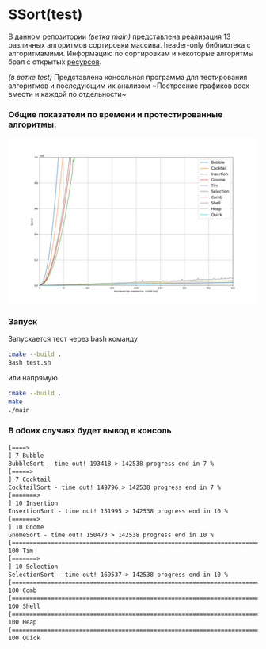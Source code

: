 # SSort(test)
В данном репозитории *(ветка main)* представлена реализация 13 различных алгоритмов сортировки массива. header-only библиотека с алгоритмамими. Информацию по сортировкам и некоторые алгоритмы брал с открытых [ресурсов](https://ru.wikipedia.org/wiki/%D0%90%D0%BB%D0%B3%D0%BE%D1%80%D0%B8%D1%82%D0%BC_%D1%81%D0%BE%D1%80%D1%82%D0%B8%D1%80%D0%BE%D0%B2%D0%BA%D0%B8).

*(в ветке test)*  Представлена консольная программа для тестирования алгоритмов и последующим их анализом ~Построение графиков всех вмести и каждой по отдельности~
### Общие показатели по времени и протестированные алгоритмы:

![](https://github.com/khosta77/SSort/blob/test/project/dataframe/Analysis.png)

### Запуск

Запускается тест через bash команду
```Bash
cmake --build .
Bash test.sh
```
или напрямую

```Bash
cmake --build .
make
./main
```
### В обоих случаях будет вывод в консоль

```commandline
[====>                                                                 ] 7 Bubble 
BubbleSort - time out! 193418 > 142538 progress end in 7 %                                 
[=====>                                                                ] 7 Cocktail 
CocktailSort - time out! 149796 > 142538 progress end in 7 %                                 
[=======>                                                              ] 10 Insertion 
InsertionSort - time out! 151995 > 142538 progress end in 10 %                                 
[=======>                                                              ] 10 Gnome 
GnomeSort - time out! 150473 > 142538 progress end in 10 %                                 
[======================================================================] 100 Tim 
[=======>                                                              ] 10 Selection 
SelectionSort - time out! 169537 > 142538 progress end in 10 %                                 
[======================================================================] 100 Comb 
[======================================================================] 100 Shell 
[======================================================================] 100 Heap 
[======================================================================] 100 Quick 
```
